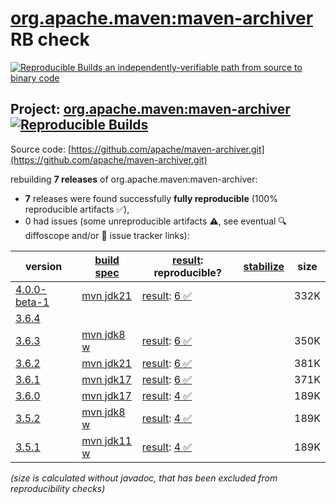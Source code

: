 [org.apache.maven:maven-archiver](https://central.sonatype.com/artifact/org.apache.maven/maven-archiver/versions) RB check
=======

[![Reproducible Builds](https://reproducible-builds.org/images/logos/rb.svg) an independently-verifiable path from source to binary code](https://reproducible-builds.org/)

## Project: [org.apache.maven:maven-archiver](https://central.sonatype.com/artifact/org.apache.maven/maven-archiver/versions) [![Reproducible Builds](https://img.shields.io/endpoint?url=https://raw.githubusercontent.com/jvm-repo-rebuild/reproducible-central/master/content/org/apache/maven/shared/archiver/badge.json)](https://github.com/jvm-repo-rebuild/reproducible-central/blob/master/content/org/apache/maven/shared/archiver/README.md)

Source code: [https://github.com/apache/maven-archiver.git](https://github.com/apache/maven-archiver.git)

rebuilding **7 releases** of org.apache.maven:maven-archiver:
- **7** releases were found successfully **fully reproducible** (100% reproducible artifacts :white_check_mark:),
- 0 had issues (some unreproducible artifacts :warning:, see eventual :mag: diffoscope and/or :memo: issue tracker links):

| version | [build spec](/BUILDSPEC.md) | [result](https://reproducible-builds.org/docs/jvm/): reproducible? | [stabilize](https://github.com/google/oss-rebuild/blob/main/cmd/stabilize/README.md) | size |
| -- | --------- | ------ | ------ | -- |
| [4.0.0-beta-1](https://central.sonatype.com/artifact/org.apache.maven/maven-archiver/4.0.0-beta-1/pom) | [mvn jdk21](maven-archiver-4.0.0-beta-1.buildspec) | [result](maven-archiver-4.0.0-beta-1.buildinfo): [6 :white_check_mark: ](maven-archiver-4.0.0-beta-1.buildcompare) | | 332K |
| [3.6.4](https://central.sonatype.com/artifact/org.apache.maven/maven-archiver/3.6.4/pom) | | | |
| [3.6.3](https://central.sonatype.com/artifact/org.apache.maven/maven-archiver/3.6.3/pom) | [mvn jdk8 w](maven-archiver-3.6.3.buildspec) | [result](maven-archiver-3.6.3.buildinfo): [6 :white_check_mark: ](maven-archiver-3.6.3.buildcompare) | | 350K |
| [3.6.2](https://central.sonatype.com/artifact/org.apache.maven/maven-archiver/3.6.2/pom) | [mvn jdk21](maven-archiver-3.6.2.buildspec) | [result](maven-archiver-3.6.2.buildinfo): [6 :white_check_mark: ](maven-archiver-3.6.2.buildcompare) | | 381K |
| [3.6.1](https://central.sonatype.com/artifact/org.apache.maven/maven-archiver/3.6.1/pom) | [mvn jdk17](maven-archiver-3.6.1.buildspec) | [result](maven-archiver-3.6.1.buildinfo): [6 :white_check_mark: ](maven-archiver-3.6.1.buildcompare) | | 371K |
| [3.6.0](https://central.sonatype.com/artifact/org.apache.maven/maven-archiver/3.6.0/pom) | [mvn jdk17](maven-archiver-3.6.0.buildspec) | [result](maven-archiver-3.6.0.buildinfo): [4 :white_check_mark: ](maven-archiver-3.6.0.buildcompare) | | 189K |
| [3.5.2](https://central.sonatype.com/artifact/org.apache.maven/maven-archiver/3.5.2/pom) | [mvn jdk8 w](maven-archiver-3.5.2.buildspec) | [result](maven-archiver-3.5.2.buildinfo): [4 :white_check_mark: ](maven-archiver-3.5.2.buildcompare) | | 189K |
| [3.5.1](https://central.sonatype.com/artifact/org.apache.maven/maven-archiver/3.5.1/pom) | [mvn jdk11 w](maven-archiver-3.5.1.buildspec) | [result](maven-archiver-3.5.1.buildinfo): [4 :white_check_mark: ](maven-archiver-3.5.1.buildcompare) | | 189K |

<i>(size is calculated without javadoc, that has been excluded from reproducibility checks)</i>
